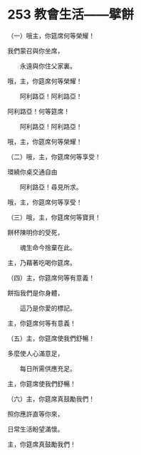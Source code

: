 # 253 教會生活——擘餅

（一）哦主，你筵席何等榮耀！

我們蒙召與你坐席，

　　永遠與你住父家裏。

哦，主，你筵席何等榮耀！

　　阿利路亞！阿利路亞！

阿利路亞！何等筵席！

　　阿利路亞！阿利路亞！

哦，主，你筵席何等榮耀！

（二）哦，主，你筵席何等享受！

環繞你桌交通自由

　　阿利路亞！尋見所求。

哦，主，你筵席何等享受！

（三）哦，主，你筵席何等寶貝！

餅杯陳明你的受死，

　　魂生命今捨棄在此。

主，乃藉著吃喝你筵席。

（四）主，你筵席何等有意義！

餅指我們是你身體，

　　這乃是你愛的標記。

主，你筵席何等有意義！

（五）主，你筵席使我們舒暢！

多麼使人心滿意足，

　　每日所需供應充足。

主，你筵席使我們舒暢！

（六）主，你筵席真鼓勵我們！

照你應許直等你來，

日常生活盼望滿懷。

主，你筵席真鼓勵我們！

